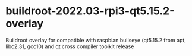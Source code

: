 # buildroot-2022.03-rpi3-qt5.15.2-overlay
Buildroot overlay for compatible with raspbian bullseye (qt5.15.2 from apt, libc2.31, gcc10) and qt cross compiler toolkit release
